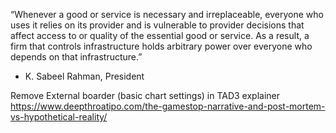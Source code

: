 “Whenever a good or service is necessary and irreplaceable, everyone who uses it relies on its provider and is vulnerable to provider decisions that affect access to or quality of the essential good or service. As a result, a firm that controls infrastructure holds arbitrary power over everyone who depends on that infrastructure.”
- K. Sabeel Rahman, President

Remove External boarder (basic chart settings) in TAD3 explainer
https://www.deepthroatipo.com/the-gamestop-narrative-and-post-mortem-vs-hypothetical-reality/